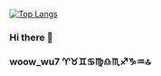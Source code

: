 
<!--
**woow-wu7/woow-wu7** is a ✨ _special_ ✨ repository because its `README.md` (this file) appears on your GitHub profile.

Here are some ideas to get you started:

- 🔭 I’m currently working on ...
- 🌱 I’m currently learning ...
- 👯 I’m looking to collaborate on ...
- 🤔 I’m looking for help with ...
- 💬 Ask me about ...
- 📫 How to reach me: ...
- 😄 Pronouns: ...
- ⚡ Fun fact: ...
-->

[![Top Langs](https://github-readme-stats.vercel.app/api/top-langs/?username=woow-wu7&layout=compact)](https://github.com/anuraghazra/github-readme-stats)

### Hi there 👋

### woow_wu7 ♈♉♊♋♍♎♏♐♑♒🔝
